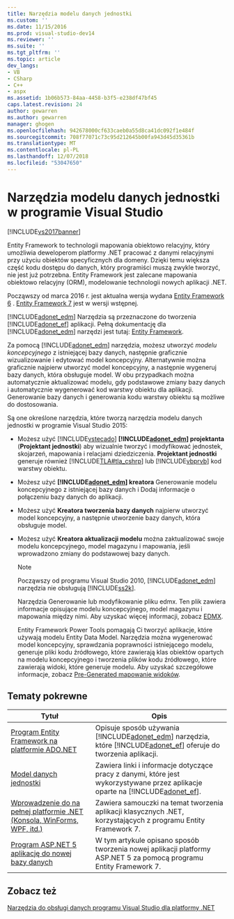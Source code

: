 ```yaml
---
title: Narzędzia modelu danych jednostki
ms.custom: ''
ms.date: 11/15/2016
ms.prod: visual-studio-dev14
ms.reviewer: ''
ms.suite: ''
ms.tgt_pltfrm: ''
ms.topic: article
dev_langs:
- VB
- CSharp
- C++
- aspx
ms.assetid: 1b06b573-84aa-4458-b3f5-e238df47bf45
caps.latest.revision: 24
author: gewarren
ms.author: gewarren
manager: ghogen
ms.openlocfilehash: 942678000cf633caeb0a55d8ca41dc092f1e484f
ms.sourcegitcommit: 708f77071c73c95d212645b00fa943d45d35361b
ms.translationtype: MT
ms.contentlocale: pl-PL
ms.lasthandoff: 12/07/2018
ms.locfileid: "53047650"
---
```

# <a name="entity-data-model-tools-in-visual-studio"></a>Narzędzia modelu danych jednostki w programie Visual Studio
[!INCLUDE[vs2017banner](../includes/vs2017banner.md)]


Entity Framework to technologii mapowania obiektowo relacyjny, który umożliwia deweloperom platformy .NET pracować z danymi relacyjnymi przy użyciu obiektów specyficznych dla domeny. Dzięki temu większa część kodu dostępu do danych, który programiści muszą zwykle tworzyć, nie jest już potrzebna. Entity Framework jest zalecane mapowania obiektowo relacyjny (ORM), modelowanie technologii nowych aplikacji .NET.

 Począwszy od marca 2016 r. jest aktualna wersja wydana [Entity Framework 6](https://msdn.microsoft.com/data/ef) . [Entity Framework 7](https://docs.efproject.net/en/latest/) jest w wersji wstępnej.

 [!INCLUDE[adonet_edm](../includes/adonet-edm-md.md)] Narzędzia są przeznaczone do tworzenia [!INCLUDE[adonet_ef](../includes/adonet-ef-md.md)] aplikacji. Pełną dokumentację dla [!INCLUDE[adonet_edm](../includes/adonet-edm-md.md)] narzędzi jest tutaj: [Entity Framework](https://msdn.microsoft.com/data/jj590134).

 Za pomocą [!INCLUDE[adonet_edm](../includes/adonet-edm-md.md)] narzędzia, możesz utworzyć *modelu koncepcyjnego* z istniejącej bazy danych, następnie graficznie wizualizowanie i edytować model koncepcyjny. Alternatywnie można graficznie najpierw utworzyć model koncepcyjny, a następnie wygeneruj bazy danych, która obsługuje model. W obu przypadkach można automatycznie aktualizować modelu, gdy podstawowe zmiany bazy danych i automatycznie wygenerować kod warstwy obiektu dla aplikacji. Generowanie bazy danych i generowania kodu warstwy obiektu są możliwe do dostosowania.

 Są one określone narzędzia, które tworzą narzędzia modelu danych jednostki w programie Visual Studio 2015:

- Możesz użyć [!INCLUDE[vstecado](../includes/vstecado-md.md)]  **[!INCLUDE[adonet_edm](../includes/adonet-edm-md.md)] projektanta** (**Projektant jednostki**) aby wizualnie tworzyć i modyfikować jednostek, skojarzeń, mapowania i relacjami dziedziczenia. **Projektant jednostki** generuje również [!INCLUDE[TLA#tla_cshrp](../includes/tlasharptla-cshrp-md.md)] lub [!INCLUDE[vbprvb](../includes/vbprvb-md.md)] kod warstwy obiektu.

- Możesz użyć  **[!INCLUDE[adonet_edm](../includes/adonet-edm-md.md)] kreatora** Generowanie modelu koncepcyjnego z istniejącej bazy danych i Dodaj informacje o połączeniu bazy danych do aplikacji.

- Możesz użyć **Kreatora tworzenia bazy danych** najpierw utworzyć model koncepcyjny, a następnie utworzenie bazy danych, która obsługuje model.

- Możesz użyć **Kreatora aktualizacji modelu** można zaktualizować swoje modelu koncepcyjnego, model magazynu i mapowania, jeśli wprowadzono zmiany do podstawowej bazy danych.

  > [!NOTE]
  >  Począwszy od programu Visual Studio 2010, [!INCLUDE[adonet_edm](../includes/adonet-edm-md.md)] narzędzia nie obsługują [!INCLUDE[ss2k](../includes/ss2k-md.md)].

  Narzędzia Generowanie lub modyfikowanie pliku edmx. Ten plik zawiera informacje opisujące modelu koncepcyjnego, model magazynu i mapowania między nimi. Aby uzyskać więcej informacji, zobacz [EDMX](https://msdn.microsoft.com/data/jj650889.aspx).

  Entity Framework Power Tools pomagają Ci tworzyć aplikacje, które używają modelu Entity Data Model. Narzędzia można wygenerować model koncepcyjny, sprawdzania poprawności istniejącego modelu, generuje pliki kodu źródłowego, które zawierają klas obiektów opartych na modelu koncepcyjnego i tworzenia plików kodu źródłowego, które zawierają widoki, które generuje modelu. Aby uzyskać szczegółowe informacje, zobacz [Pre-Generated mapowanie widoków](https://msdn.microsoft.com/data/dn469601.aspx).

## <a name="related-topics"></a>Tematy pokrewne

|Tytuł|Opis|
|-----------|-----------------|
|[Program Entity Framework na platformie ADO.NET](http://msdn.microsoft.com/library/a437041f-6899-4ae7-96ce-aabf528d7205)|Opisuje sposób używania [!INCLUDE[adonet_edm](../includes/adonet-edm-md.md)] narzędzia, które [!INCLUDE[adonet_ef](../includes/adonet-ef-md.md)] oferuje do tworzenia aplikacji.|
|[Model danych jednostki](http://msdn.microsoft.com/library/2dda3d5b-4582-4ba0-a91d-fcd7a1498137)|Zawiera linki i informacje dotyczące pracy z danymi, które jest wykorzystywane przez aplikacje oparte na [!INCLUDE[adonet_ef](../includes/adonet-ef-md.md)].|
|[Wprowadzenie do na pełnej platformie .NET (Konsola, WinForms, WPF, itd.)](https://docs.efproject.net/en/latest/platforms/full-dotnet/getting-started.html)|Zawiera samouczki na temat tworzenia aplikacji klasycznych .NET, korzystających z programu Entity Framework 7.|
|[Program ASP.NET 5 aplikację do nowej bazy danych](https://docs.efproject.net/en/latest/platforms/aspnetcore/new-db.html)|W tym artykule opisano sposób tworzenia nowej aplikacji platformy ASP.NET 5 za pomocą programu Entity Framework 7.|

## <a name="see-also"></a>Zobacz też
 [Narzędzia do obsługi danych programu Visual Studio dla platformy .NET](../data-tools/visual-studio-data-tools-for-dotnet.md)
